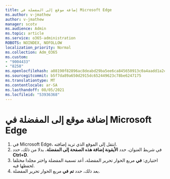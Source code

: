 ```yaml
---
title: إضافة موقع إلى المفضلة في Microsoft Edge
ms.author: v-jmathew
author: v-jmathew
manager: scotv
ms.audience: Admin
ms.topic: article
ms.service: o365-administration
ROBOTS: NOINDEX, NOFOLLOW
localization_priority: Normal
ms.collection: Adm_O365
ms.custom:
- "9004433"
- "8258"
ms.openlocfilehash: a08190f82896ac8deabd29ba5ee6ca845650913c0a4aadd1a2cd3239d27b8a8d
ms.sourcegitcommit: b5f7da89a650d2915dc652449623c78be6247175
ms.translationtype: MT
ms.contentlocale: ar-SA
ms.lasthandoff: 08/05/2021
ms.locfileid: "53936368"
---
```

# <a name="add-a-site-to-your-favorites-in-microsoft-edge"></a>إضافة موقع إلى المفضلة في Microsoft Edge

1. في Microsoft Edge، انتقل إلى الموقع الذي تريد إضافته.
2. في شريط العنوان، حدد **الأيقونة إضافة هذه الصفحة إلى المفضلة.** بدلا من ذلك، حدد **Ctrl+D**.
3. اختياري: **في** مربع الحوار تحرير المفضلة، أعد تسمية المفضلة واختر مجلدا مختلفا لحفظها فيه.
4. بعد ذلك، حدد **تم** **في** مربع الحوار تحرير المفضلة.
